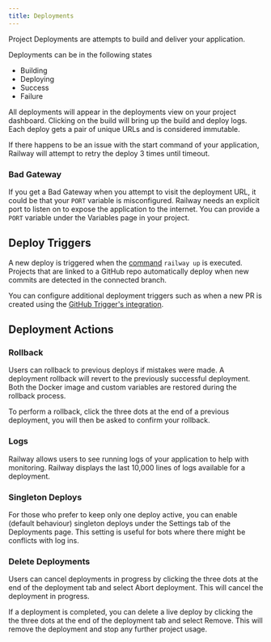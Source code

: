 ```yaml
---
title: Deployments
---
```


Project Deployments are attempts to build and deliver your application. 

Deployments can be in the following states
- Building
- Deploying
- Success
- Failure 

<NextImage  src="/images/deploy-view.png" 
            alt="Screenshot of Deploy View"
            layout="responsive"
            width={1005} 
            height={505}
            quality={100} />

All deployments will appear in the deployments view on your project dashboard.
Clicking on the build will bring up the build and deploy logs. Each deploy gets
a pair of unique URLs and is considered immutable.

If there happens to be an issue with the start command of your application, Railway will attempt to retry the deploy 3 times until timeout.

### Bad Gateway

If you get a Bad Gateway when you attempt to visit the deployment URL, it could be that your `PORT` variable is misconfigured. Railway needs an explicit port to listen on to expose the application to the internet. You can provide a `PORT` variable under the Variables page in your project.

## Deploy Triggers

A new deploy is triggered when the [command](railway-up.md) `railway up` is executed. Projects that are linked to a GitHub repo automatically deploy when new commits are detected in the connected branch.

<NextImage  src="/images/github-deploys.png" 
            alt="Screenshot of GitHub Integration"
            layout="responsive"
            width={1001} 
            height={740}
            quality={100} />

You can configure additional deployment triggers such as when a new PR is created using the [GitHub Trigger's integration](integrations#github-integration).

## Deployment Actions

### Rollback

Users can rollback to previous deploys if mistakes were made. A deployment rollback will revert to the previously successful deployment. Both the Docker image and custom variables are restored during the rollback process.

<NextImage  src="/images/rollback.png" 
            alt="Screenshot of Rollback Menu"
            layout="responsive"
            width={992} 
            height={426}
            quality={100} />

To perform a rollback, click the three dots at the end of a previous deployment, you will then be asked to confirm your rollback.

### Logs

Railway allows users to see running logs of your application to help with monitoring. Railway displays the last 10,000 lines of logs available for a deployment. 

### Singleton Deploys

For those who prefer to keep only one deploy active, you can enable (default behaviour) singleton deploys under the Settings tab of the Deployments page. This setting is useful for bots where there might be conflicts with log ins. 

<NextImage  src="/images/singletons.png" 
            alt="Screenshot of Deploy Options"
            layout="responsive"
            width={994} 
            height={756}
            quality={100} />

### Delete Deployments

Users can cancel deployments in progress by clicking the three dots at the end of the deployment tab and select Abort deployment. This will cancel the deployment in progress.

If a deployment is completed, you can delete a live deploy by clicking the the three dots at the end of the deployment tab and select Remove. This will remove the deployment and stop any further project usage. 


